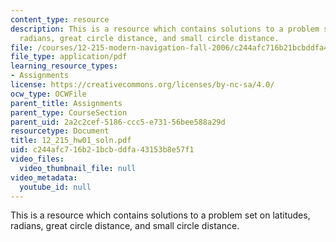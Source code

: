 ```yaml
---
content_type: resource
description: This is a resource which contains solutions to a problem set on latitudes,
  radians, great circle distance, and small circle distance.
file: /courses/12-215-modern-navigation-fall-2006/c244afc716b21bcbddfa43153b8e57f1_12_215_hw01_soln.pdf
file_type: application/pdf
learning_resource_types:
- Assignments
license: https://creativecommons.org/licenses/by-nc-sa/4.0/
ocw_type: OCWFile
parent_title: Assignments
parent_type: CourseSection
parent_uid: 2a2c2cef-5186-ccc5-e731-56bee588a29d
resourcetype: Document
title: 12_215_hw01_soln.pdf
uid: c244afc7-16b2-1bcb-ddfa-43153b8e57f1
video_files:
  video_thumbnail_file: null
video_metadata:
  youtube_id: null
---
```

This is a resource which contains solutions to a problem set on latitudes, radians, great circle distance, and small circle distance.